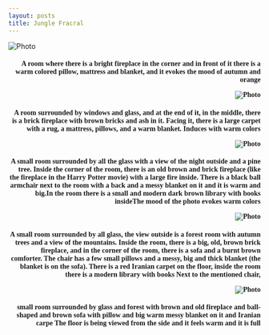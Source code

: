 ```yaml
---
layout: posts
title: Jungle Fracral
---
```

![Photo](\assets\images\1_pic.png)
<html>
<body>
<h4 style="text-align:right ;font-family: Tahoma">
A room where there is a bright fireplace in the corner and in front of it there is a warm colored pillow, mattress and blanket, and it evokes the mood of autumn and orange
</body>
</html>

![Photo](\assets\images\2_pic.png)
<html>
<body>
<h4 style="text-align:right ;font-family: Tahoma">
A room surrounded by windows and glass, and at the end of it, in the middle, there is a brick fireplace with brown bricks and ash in it. Facing it, there is a large carpet with a rug, a mattress, pillows, and a warm blanket. Induces with warm colors
</body>
</html>

![Photo](\assets\images\3_pic.png)
<html>
<body>
<h4 style="text-align:right ;font-family: Tahoma">
A small room surrounded by all the glass with a view of the night outside and a pine tree. Inside the corner of the room, there is an old brown and brick fireplace (like the fireplace in the Harry Potter movie) with a large fire inside. There is a black ball armchair next to the room with a back and a messy blanket on it and it is warm and big.In the room there is a small and modern dark brown library with books insideThe mood of the photo evokes warm colors
</body>
</html>

![Photo](\assets\images\4_pic.png)
<html>
<body>
<h4 style="text-align:right ;font-family: Tahoma">
A small room surrounded by all glass, the view outside is a forest room with autumn trees and a view of the mountains. Inside the room, there is a big, old, brown brick fireplace, and in the corner of the room, there is a sofa and a burnt brown comforter. The chair has a few small pillows and a messy, big and thick blanket (the blanket is on the sofa). There is a red Iranian carpet on the floor, inside the room there is a modern library with books Next to the mentioned chair,
</body>
</html>


![Photo](\assets\images\final_pic.png)
<html>
<body>
<h4 style="text-align:right ;font-family: Tahoma">
small room surrounded by glass and forest with brown and old fireplace and ball-shaped and brown sofa with pillow and big warm messy blanket on it and Iranian carpe The floor is being viewed from the side and it feels warm and it is full
</body>
</html>

